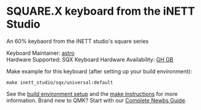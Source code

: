 # SQUARE.X keyboard from the iNETT Studio

An 60% keybaord from the iNETT studio's square series

Keyboard Maintainer: [astro](https://github.com/yulei)  
Hardware Supported: SQX Keyboard
Hardware Availability: [GH GB](https://geekhack.org/index.php?topic=107062.0)

Make example for this keyboard (after setting up your build environment):

    make inett_studio/sqx/universal:default

See the [build environment setup](https://docs.qmk.fm/#/getting_started_build_tools) and the [make instructions](https://docs.qmk.fm/#/getting_started_make_guide) for more information. Brand new to QMK? Start with our [Complete Newbs Guide](https://docs.qmk.fm/#/newbs).
